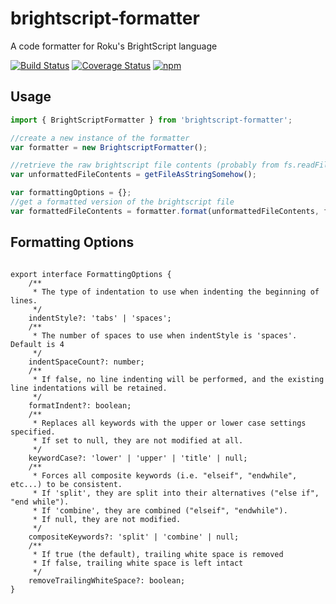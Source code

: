 # brightscript-formatter

A code formatter for Roku's BrightScript language


[![Build Status](https://travis-ci.org/TwitchBronBron/brightscript-formatter.svg?branch=master)](https://travis-ci.org/TwitchBronBron/brightscript-formatter)
[![Coverage Status](https://coveralls.io/repos/github/TwitchBronBron/brightscript-formatter/badge.svg?branch=master)](https://coveralls.io/github/TwitchBronBron/brightscript-formatter?branch=master)
[![npm](https://img.shields.io/npm/v/brightscript-formatter.svg?branch=master)](https://www.npmjs.com/package/brightscript-formatter)

## Usage
```javascript
import { BrightScriptFormatter } from 'brightscript-formatter';

//create a new instance of the formatter
var formatter = new BrightscriptFormatter();

//retrieve the raw brightscript file contents (probably from fs.readFile)
var unformattedFileContents = getFileAsStringSomehow();

var formattingOptions = {};
//get a formatted version of the brightscript file
var formattedFileContents = formatter.format(unformattedFileContents, formattingOptions);

```

## Formatting Options

```

export interface FormattingOptions {
    /**
     * The type of indentation to use when indenting the beginning of lines.
     */
    indentStyle?: 'tabs' | 'spaces';
    /**
     * The number of spaces to use when indentStyle is 'spaces'. Default is 4
     */
    indentSpaceCount?: number;
    /**
     * If false, no line indenting will be performed, and the existing line indentations will be retained.
     */
    formatIndent?: boolean;
    /**
     * Replaces all keywords with the upper or lower case settings specified.
     * If set to null, they are not modified at all.
     */
    keywordCase?: 'lower' | 'upper' | 'title' | null;
    /**
     * Forces all composite keywords (i.e. "elseif", "endwhile", etc...) to be consistent.
     * If 'split', they are split into their alternatives ("else if", "end while").
     * If 'combine', they are combined ("elseif", "endwhile").
     * If null, they are not modified.
     */
    compositeKeywords?: 'split' | 'combine' | null;
    /**
     * If true (the default), trailing white space is removed
     * If false, trailing white space is left intact
     */
    removeTrailingWhiteSpace?: boolean;
}

```